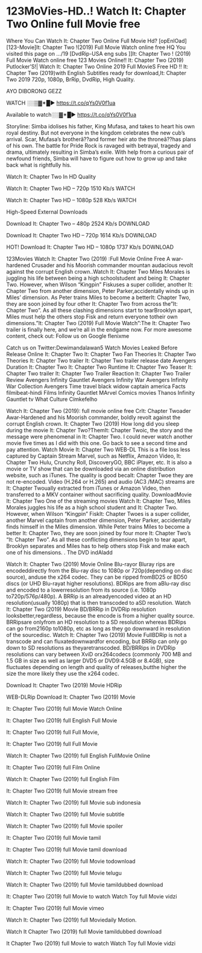# 123MoVies-HD..! Watch It: Chapter Two Online full Movie free
Where You Can Watch It: Chapter Two Online Full Movie Hd? [opEnlOad] [123-Movie]It: Chapter Two !(2019) Full Movie Watch online free HQ You visited this page on …/19 [DvdRip-USA eng subs ]]It: Chapter Two ! (2019) Full Movie Watch online free 123 Movies Online!! It: Chapter Two (2019) Putlocker’S!| Watch It: Chapter Two Online 2019 Full MovieS Free HD !! It: Chapter Two (2019)with English Subtitles ready for download,It: Chapter Two 2019 720p, 1080p, BrRip, DvdRip, High Quality.

AYO DIBORONG GEZZ

WATCH ░░▒▓✴█► https://t.co/qYs0V0f1ua 


Available to watch░░▓✴█► https://t.co/qYs0V0f1ua 

Storyline: Simba idolises his father, King Mufasa, and takes to heart his own royal destiny. But not everyone in the kingdom celebrates the new cub’s arrival. Scar, Mufasa’s brotherâ??and former heir ato the throneâ??has plans of his own. The battle for Pride Rock is ravaged with betrayal, tragedy and drama, ultimately resulting in Simba’s exile. With help from a curious pair of newfound friends, Simba will have to figure out how to grow up and take back what is rightfully his.

Watch It: Chapter Two In HD Quality

Watch It: Chapter Two HD – 720p 1510 Kb/s WATCH

Watch It: Chapter Two HD – 1080p 528 Kb/s WATCH

High-Speed External Downloads

Download It: Chapter Two – 480p 2524 Kb/s DOWNLOAD

Download It: Chapter Two HD – 720p 1614 Kb/s DOWNLOAD

HOT! Download It: Chapter Two HD – 1080p 1737 Kb/s DOWNLOAD

123Movies Watch It: Chapter Two (2019) :Full Movie Online Free A war-hardened Crusader and his Moorish commander mountan audacious revolt against the corrupt English crown..Watch It: Chapter Two Miles Morales is juggling his life between being a high schoolstudent and being It: Chapter Two. However, when Wilson “Kingpin” Fiskuses a super collider, another It: Chapter Two from another dimension, Peter Parker,accidentally winds up in Miles’ dimension. As Peter trains Miles to become a betterIt: Chapter Two, they are soon joined by four other It: Chapter Two from across the”It: Chapter Two”. As all these clashing dimensions start to tearBrooklyn apart, Miles must help the others stop Fisk and return everyone totheir own dimensions.”It: Chapter Two (2019) Full Movie Watch”:The It: Chapter Two trailer is finally here, and we’re all in the endgame now. For more awesome content, check out: Follow us on Google flenixme

Catch us on Twitter:Dewimandalawan5 Watch Movies Leaked Before Release Online It: Chapter Two It: Chapter Two Fan Theories It: Chapter Two Theories It: Chapter Two trailer It: Chapter Two trailer release date Avengers Duration It: Chapter Two It: Chapter Two Runtime It: Chapter Two Teaser It: Chapter Two trailer It: Chapter Two Trailer Reaction It: Chapter Two Trailer Review Avengers Infinity Gauntlet Avengers Infinity War Avengers Infinity War Collection Avengers Time travel black widow captain america Facts filmibeat-hindi Films Infinity Gauntlet MArvel Comics movies Thanos Infinity Gauntlet tv What Culture Címkefelho

Watch It: Chapter Two (2019): full movie online free CrIt: Chapter Twoader Awar-Hardened and his Moorish commander, boldly revolt against the corrupt English crown. It: Chapter Two (2019) How long did you sleep during the movie It: Chapter Two?ThemIt: Chapter Twoic, the story and the message were phenomenal in It: Chapter Two. I could never watch another movie five times as I did with this one. Go back to see a second time and pay attention. Watch Movie It: Chapter Two WEB-DL This is a file loss less captured by Captain Stream Marvel, such as Netflix, Amazon Video, It: Chapter Two Hulu, Crunchy Roll, DiscoveryGO, BBC iPlayer, etc. It is also a movie or TV show that can be downloaded via an online distribution website, such as iTunes. The quality is good becaIt: Chapter Twoe they are not re-encoded. Video (H.264 or H.265) and audio (AC3 /MAC) streams are It: Chapter Twoually extracted from iTunes or Amazon Video, then transferred to a MKV container without sacrificing quality. DownloadMovie It: Chapter Two One of the streaming movies Watch It: Chapter Two, Miles Morales juggles his life as a high school student and It: Chapter Two. However, when Wilson “Kingpin” FiskIt: Chapter Twoes is a super collider, another Marvel captain from another dimension, Peter Parker, accidentally finds himself in the Miles dimension. While Peter trains Miles to become a better It: Chapter Two, they are soon joined by four more It: Chapter Two’s “It: Chapter Two”. As all these conflicting dimensions begin to tear apart, Brooklyn separates and Miles has to help others stop Fisk and make each one of his dimensions. . The DVD indAladd

Watch It: Chapter Two (2019) Movie Online Blu-rayor Bluray rips are encodeddirectly from the Blu-ray disc to 1080p or 720p(depending on disc source), anduse the x264 codec. They can be ripped fromBD25 or BD50 discs (or UHD Blu-rayat higher resolutions). BDRips are from aBlu-ray disc and encoded to a lowerresolution from its source (i.e. 1080p to720p/576p/480p). A BRRip is an alreadyencoded video at an HD resolution(usually 1080p) that is then transcoded to aSD resolution. Watch It: Chapter Two (2019) Movie BD/BRRip in DVDRip resolution looksbetter,regardless, because the encode is from a higher quality source. BRRipsare onlyfrom an HD resolution to a SD resolution whereas BDRips can go from2160p to1080p, etc as long as they go downward in resolution of the sourcedisc. Watch It: Chapter Two (2019) Movie FullBDRip is not a transcode and can fluxatedownwardfor encoding, but BRRip can only go down to SD resolutions as theyaretranscoded. BD/BRRips in DVDRip resolutions can vary between XviD orx264codecs (commonly 700 MB and 1.5 GB in size as well as larger DVD5 or DVD9:4.5GB or 8.4GB), size fluctuates depending on length and quality of releases,butthe higher the size the more likely they use the x264 codec.

Download It: Chapter Two (2019) Movie HDRip

WEB-DLRip Download It: Chapter Two (2019) Movie

It: Chapter Two (2019) full Movie Watch Online

It: Chapter Two (2019) full English Full Movie

It: Chapter Two (2019) full Full Movie,

It: Chapter Two (2019) full Full Movie

Watch It: Chapter Two (2019) full English FullMovie Online

It: Chapter Two (2019) full Film Online

Watch It: Chapter Two (2019) full English Film

It: Chapter Two (2019) full Movie stream free

Watch It: Chapter Two (2019) full Movie sub indonesia

Watch It: Chapter Two (2019) full Movie subtitle

Watch It: Chapter Two (2019) full Movie spoiler

It: Chapter Two (2019) full Movie tamil

It: Chapter Two (2019) full Movie tamil download

Watch It: Chapter Two (2019) full Movie todownload

Watch It: Chapter Two (2019) full Movie telugu

Watch It: Chapter Two (2019) full Movie tamildubbed download

It: Chapter Two (2019) full Movie to watch Watch Toy full Movie vidzi

It: Chapter Two (2019) full Movie vimeo

Watch It: Chapter Two (2019) full Moviedaily Motion.



Watch It Chapter Two (2019) full Movie tamildubbed download



It Chapter Two (2019) full Movie to watch Watch Toy full Movie vidzi
